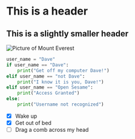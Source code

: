 # This is a header
## This is a slightly smaller header
![Picture of Mount Everest](https://github.com/user-attachments/assets/56bb3d4b-da6b-4206-af86-15fffd46807d)

```python
user_name = "Dave"  
if user_name == "Dave":   
    print("Get off my computer Dave!")   
elif user_name == "not Dave":   
    print("I know it is you, Dave!")   
elif user_name == "Open Sesame":   
    print("Access Granted")   
else:   
    print("Username not recognized")  
```

- [X]  Wake up
- [X]  Get out of bed
- [ ]  Drag a comb across my head

